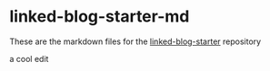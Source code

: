 # linked-blog-starter-md
These are the markdown files for the [linked-blog-starter](https://github.com/matthewwong525/linked-blog-starter) repository



a cool edit

